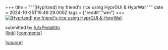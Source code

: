+++
title = """[Hyprland] my friend's rice using HyprGUI & HyprWall"""
date = 2024-10-25T19:46:29.000Z
tags = ["reddit","wm"]
+++
[![[Hyprland] my friend's rice using HyprGUI & HyprWall](https://preview.redd.it/3k3rdlcwhywd1.png?width=640&crop=smart&auto=webp&s=810c4e1de730929a22b4b43414558f7d9ff6d2c8 "[Hyprland] my friend's rice using HyprGUI & HyprWall")](https://www.reddit.com/r/unixporn/comments/1gc2y6d/hyprland_my_friends_rice_using_hyprgui_hyprwall/)

submitted by [/u/xPedalitto](https://www.reddit.com/user/xPedalitto)  
[\[link\]](https://i.redd.it/3k3rdlcwhywd1.png) [\[comments\]](https://www.reddit.com/r/unixporn/comments/1gc2y6d/hyprland_my_friends_rice_using_hyprgui_hyprwall/)

[[source]](https://www.reddit.com/r/unixporn/comments/1gc2y6d/hyprland_my_friends_rice_using_hyprgui_hyprwall/)

